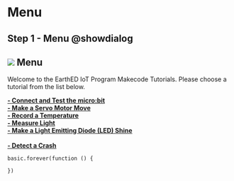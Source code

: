 # Menu

<!---------------------------------------------------------------  
-------------------------  Menu -------------------------
----------------------------------------------------------------->
 
## Step 1 - Menu @showdialog

![](https://raw.githubusercontent.com/EarthEdSTEM/earthed-iot-programs-tutorials/master/Images/IOT_Tutorial_Banner.png)
Menu
--------------------------------------

Welcome to the EarthED IoT Program Makecode Tutorials. Please choose a tutorial from the list below.

**[- Connect and Test the micro:bit](https://makecode.microbit.org/#tutorial:github:earthedstem/earthed-iot-programs-tutorials/T_Connect)**<br>
**[- Make a Servo Motor Move](https://makecode.microbit.org/#tutorial:github:earthedstem/earthed-iot-programs-tutorials/T_Servo)**<br>
**[- Record a Temperature](https://makecode.microbit.org/#tutorial:github:earthedstem/earthed-iot-programs-tutorials/T_DHT11)**<br>
**[- Measure Light](https://makecode.microbit.org/#tutorial:github:earthedstem/earthed-iot-programs-tutorials/T_Light_Sensor)**<br>
**[- Make a Light Emitting Diode (LED) Shine](https://makecode.microbit.org/#tutorial:github:earthedstem/earthed-iot-programs-tutorials/T_LED)**<br><br>
**[- Detect a Crash](https://makecode.microbit.org/#tutorial:github:earthedstem/earthed-iot-programs-tutorials/T_Contact_Sensor)**<br>

```ghost
basic.forever(function () {
	
})
```
<!Open this page at [https://earthedstem.github.io/earthed-iot-programs-tutorials/](https://earthedstem.github.io/earthed-iot-programs-tutorials/)>
<script src="https://makecode.com/gh-pages-embed.js"></script><script>makeCodeRender("{{ site.makecode.home_url }}", "{{ site.github.owner_name }}/{{ site.github.repository_name }}");</script>